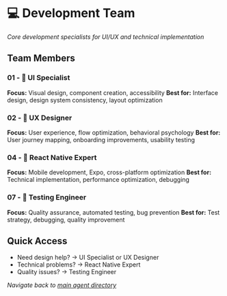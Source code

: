 # 💻 Development Team

*Core development specialists for UI/UX and technical implementation*

## Team Members

### **01 - 🎨 UI Specialist**
**Focus:** Visual design, component creation, accessibility
**Best for:** Interface design, design system consistency, layout optimization

### **02 - 🧠 UX Designer**
**Focus:** User experience, flow optimization, behavioral psychology
**Best for:** User journey mapping, onboarding improvements, usability testing

### **04 - 📱 React Native Expert**
**Focus:** Mobile development, Expo, cross-platform optimization
**Best for:** Technical implementation, performance optimization, debugging

### **07 - 🧪 Testing Engineer**
**Focus:** Quality assurance, automated testing, bug prevention
**Best for:** Test strategy, debugging, quality improvement

## Quick Access
- Need design help? → UI Specialist or UX Designer
- Technical problems? → React Native Expert
- Quality issues? → Testing Engineer

*Navigate back to [main agent directory](../README.md)*